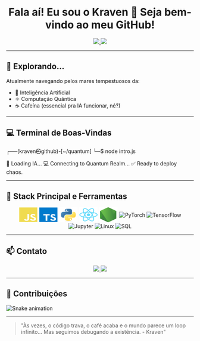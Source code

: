 <h1 align="center">Fala aí! Eu sou o Kraven 👾 Seja bem-vindo ao meu GitHub!</h1>

<div align="center">
  <a href="https://github.com/Kadu-Queiroz">
    <img width="48%" src="https://github-readme-stats.vercel.app/api?username=Kadu-Queiroz&show_icons=true&theme=tokyonight&include_all_commits=true&count_private=true"/>
    <img width="50%" src="https://github-readme-stats.vercel.app/api/top-langs/?username=Kadu-Queiroz&layout=compact&langs_count=7&theme=tokyonight"/>
  </a>
</div>

---

## 🧠 Explorando...

Atualmente navegando pelos mares tempestuosos da:

- 🤖 Inteligência Artificial  
- ⚛️ Computação Quântica  
- ☕ Cafeína (essencial pra IA funcionar, né?)

---

## 💻 Terminal de Boas-Vindas
┌──(kraven㉿github)-[~/quantum]
└─$ node intro.js

🧠 Loading IA...
💻 Connecting to Quantum Realm...
✅ Ready to deploy chaos.


---

## 🚀 Stack Principal e Ferramentas

<div align="center">
  <img align="center" alt="JavaScript" height="40" width="50" src="https://raw.githubusercontent.com/devicons/devicon/master/icons/javascript/javascript-plain.svg">
  <img align="center" alt="TypeScript" height="40" width="50" src="https://raw.githubusercontent.com/devicons/devicon/master/icons/typescript/typescript-plain.svg">
  <img align="center" alt="Python" height="40" width="50" src="https://raw.githubusercontent.com/devicons/devicon/master/icons/python/python-original.svg">
  <img align="center" alt="React" height="40" width="50" src="https://raw.githubusercontent.com/devicons/devicon/master/icons/react/react-original.svg">
  <img align="center" alt="Node.js" height="40" width="50" src="https://raw.githubusercontent.com/devicons/devicon/master/icons/nodejs/nodejs-original.svg">
  <img align="center" alt="PyTorch" height="40" width="50" src="https://cdn.jsdelivr.net/gh/devicons/devicon/icons/pytorch/pytorch-original.svg">
  <img align="center" alt="TensorFlow" height="40" width="50" src="https://cdn.jsdelivr.net/gh/devicons/devicon/icons/tensorflow/tensorflow-original.svg">
  <img align="center" alt="Jupyter" height="40" width="50" src="https://cdn.jsdelivr.net/gh/devicons/devicon/icons/jupyter/jupyter-original.svg">
  <img align="center" alt="Linux" height="40" width="50" src="https://cdn.jsdelivr.net/gh/devicons/devicon@latest/icons/linux/linux-original.svg">
  <img align="center" alt="SQL" height="40" width="50" src="https://cdn.jsdelivr.net/gh/devicons/devicon@latest/icons/sqldeveloper/sqldeveloper-original.svg">
</div>

---

## 📫 Contato  

<div align="center">
  <a href="mailto:carlosequeiroz@hotmail.com">
    <img src="https://img.shields.io/badge/Hotmail-0078D4?style=for-the-badge&logo=microsoftoutlook&logoColor=white" target="_blank">
  </a>
  <a href="https://www.linkedin.com/in/carlosequeiroz/" target="_blank">
    <img src="https://img.shields.io/badge/-LinkedIn-%230077B5?style=for-the-badge&logo=linkedin&logoColor=white" target="_blank">
  </a>
</div>

---

## 🐍 Contribuições  

![Snake animation](https://Kadu-Queiroz.github.io/Kadu-Queiroz/github-contribution-grid-snake.svg)

---

> "Às vezes, o código trava, o café acaba e o mundo parece um loop infinito... Mas seguimos debugando a existência. - Kraven"


